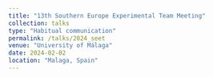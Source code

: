 ```yaml
---
title: "13th Southern Europe Experimental Team Meeting"
collection: talks
type: "Habitual communication"
permalink: /talks/2024_seet
venue: "University of Málaga"
date: 2024-02-02
location: "Malaga, Spain"
---
```


